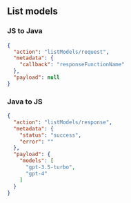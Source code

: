 ## List models

### JS to Java

```json
{
  "action": "listModels/request",
  "metadata": {
    "callback": "responseFunctionName"
  },
  "payload": null
}
```

### Java to JS

```json
{
  "action": "listModels/response",
  "metadata": {
    "status": "success",
    "error": ""
  },
  "payload": {
    "models": [
      "gpt-3.5-turbo",
      "gpt-4"
    ]
  }
}
```

